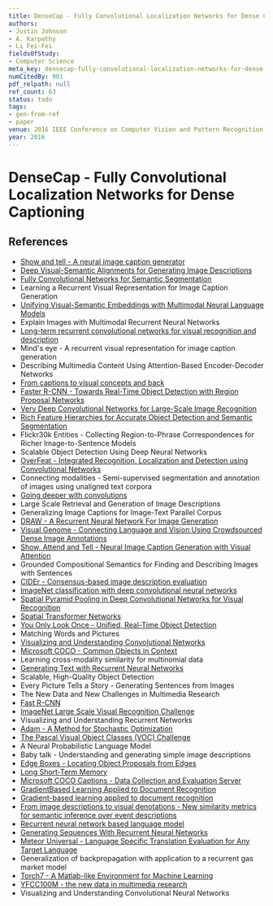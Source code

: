 ```yaml
---
title: DenseCap - Fully Convolutional Localization Networks for Dense Captioning
authors:
- Justin Johnson
- A. Karpathy
- Li Fei-Fei
fieldsOfStudy:
- Computer Science
meta_key: densecap-fully-convolutional-localization-networks-for-dense-captioning
numCitedBy: 901
pdf_relpath: null
ref_count: 63
status: todo
tags:
- gen-from-ref
- paper
venue: 2016 IEEE Conference on Computer Vision and Pattern Recognition (CVPR)
year: 2016
---
```


# DenseCap - Fully Convolutional Localization Networks for Dense Captioning

## References

- [Show and tell - A neural image caption generator](./show-and-tell-a-neural-image-caption-generator.md)
- [Deep Visual-Semantic Alignments for Generating Image Descriptions](./deep-visual-semantic-alignments-for-generating-image-descriptions.md)
- [Fully Convolutional Networks for Semantic Segmentation](./fully-convolutional-networks-for-semantic-segmentation.md)
- Learning a Recurrent Visual Representation for Image Caption Generation
- [Unifying Visual-Semantic Embeddings with Multimodal Neural Language Models](./unifying-visual-semantic-embeddings-with-multimodal-neural-language-models.md)
- Explain Images with Multimodal Recurrent Neural Networks
- [Long-term recurrent convolutional networks for visual recognition and description](./long-term-recurrent-convolutional-networks-for-visual-recognition-and-description.md)
- Mind's eye - A recurrent visual representation for image caption generation
- Describing Multimedia Content Using Attention-Based Encoder-Decoder Networks
- [From captions to visual concepts and back](./from-captions-to-visual-concepts-and-back.md)
- [Faster R-CNN - Towards Real-Time Object Detection with Region Proposal Networks](./faster-r-cnn-towards-real-time-object-detection-with-region-proposal-networks.md)
- [Very Deep Convolutional Networks for Large-Scale Image Recognition](./very-deep-convolutional-networks-for-large-scale-image-recognition.md)
- [Rich Feature Hierarchies for Accurate Object Detection and Semantic Segmentation](./rich-feature-hierarchies-for-accurate-object-detection-and-semantic-segmentation.md)
- Flickr30k Entities - Collecting Region-to-Phrase Correspondences for Richer Image-to-Sentence Models
- Scalable Object Detection Using Deep Neural Networks
- [OverFeat - Integrated Recognition, Localization and Detection using Convolutional Networks](./overfeat-integrated-recognition-localization-and-detection-using-convolutional-networks.md)
- Connecting modalities - Semi-supervised segmentation and annotation of images using unaligned text corpora
- [Going deeper with convolutions](./going-deeper-with-convolutions.md)
- Large Scale Retrieval and Generation of Image Descriptions
- Generalizing Image Captions for Image-Text Parallel Corpus
- [DRAW - A Recurrent Neural Network For Image Generation](./draw-a-recurrent-neural-network-for-image-generation.md)
- [Visual Genome - Connecting Language and Vision Using Crowdsourced Dense Image Annotations](./visual-genome-connecting-language-and-vision-using-crowdsourced-dense-image-annotations.md)
- [Show, Attend and Tell - Neural Image Caption Generation with Visual Attention](./show-attend-and-tell-neural-image-caption-generation-with-visual-attention.md)
- Grounded Compositional Semantics for Finding and Describing Images with Sentences
- [CIDEr - Consensus-based image description evaluation](./cider-consensus-based-image-description-evaluation.md)
- [ImageNet classification with deep convolutional neural networks](./imagenet-classification-with-deep-convolutional-neural-networks.md)
- [Spatial Pyramid Pooling in Deep Convolutional Networks for Visual Recognition](./spatial-pyramid-pooling-in-deep-convolutional-networks-for-visual-recognition.md)
- [Spatial Transformer Networks](./spatial-transformer-networks.md)
- [You Only Look Once - Unified, Real-Time Object Detection](./you-only-look-once-unified-real-time-object-detection.md)
- Matching Words and Pictures
- [Visualizing and Understanding Convolutional Networks](./visualizing-and-understanding-convolutional-networks.md)
- [Microsoft COCO - Common Objects in Context](./microsoft-coco-common-objects-in-context.md)
- Learning cross-modality similarity for multinomial data
- [Generating Text with Recurrent Neural Networks](./generating-text-with-recurrent-neural-networks.md)
- Scalable, High-Quality Object Detection
- Every Picture Tells a Story - Generating Sentences from Images
- The New Data and New Challenges in Multimedia Research
- [Fast R-CNN](./fast-r-cnn.md)
- [ImageNet Large Scale Visual Recognition Challenge](./imagenet-large-scale-visual-recognition-challenge.md)
- Visualizing and Understanding Recurrent Networks
- [Adam - A Method for Stochastic Optimization](./adam-a-method-for-stochastic-optimization.md)
- [The Pascal Visual Object Classes (VOC) Challenge](./the-pascal-visual-object-classes-voc-challenge.md)
- A Neural Probabilistic Language Model
- Baby talk - Understanding and generating simple image descriptions
- [Edge Boxes - Locating Object Proposals from Edges](./edge-boxes-locating-object-proposals-from-edges.md)
- [Long Short-Term Memory](./long-short-term-memory.md)
- [Microsoft COCO Captions - Data Collection and Evaluation Server](./microsoft-coco-captions-data-collection-and-evaluation-server.md)
- [GradientBased Learning Applied to Document Recognition](./gradientbased-learning-applied-to-document-recognition.md)
- [Gradient-based learning applied to document recognition](./gradient-based-learning-applied-to-document-recognition.md)
- [From image descriptions to visual denotations - New similarity metrics for semantic inference over event descriptions](./from-image-descriptions-to-visual-denotations-new-similarity-metrics-for-semantic-inference-over-event-descriptions.md)
- [Recurrent neural network based language model](./recurrent-neural-network-based-language-model.md)
- [Generating Sequences With Recurrent Neural Networks](./generating-sequences-with-recurrent-neural-networks.md)
- [Meteor Universal - Language Specific Translation Evaluation for Any Target Language](./meteor-universal-language-specific-translation-evaluation-for-any-target-language.md)
- Generalization of backpropagation with application to a recurrent gas market model
- [Torch7 - A Matlab-like Environment for Machine Learning](./torch7-a-matlab-like-environment-for-machine-learning.md)
- [YFCC100M - the new data in multimedia research](./yfcc100m-the-new-data-in-multimedia-research.md)
- Visualizing and Understanding Convolutional Neural Networks

